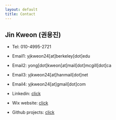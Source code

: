 ```yaml
---
layout: default
title: Contact
---
```


## Jin Kweon (권용진)


* Tel: 010-4995-2721

* Email1: yjkweon24[at]berkeley[dot]edu 

* Email2: yong[dot]kweon[at]mail[dot]mcgill[dot]ca

* Email3: yjkweon24[at]hanmail[dot]net

* Email4: yjkweon24[at]gmail[dot]com

* Linkedin: [click](https://www.linkedin.com/in/jin-kweon-5b687a103/)

* Wix website: [click](https://yjkweon24.wixsite.com/yongjinkweon)

* Github projects: [click](https://github.com/yjkweon24/Jin-Projects-Show-up)

